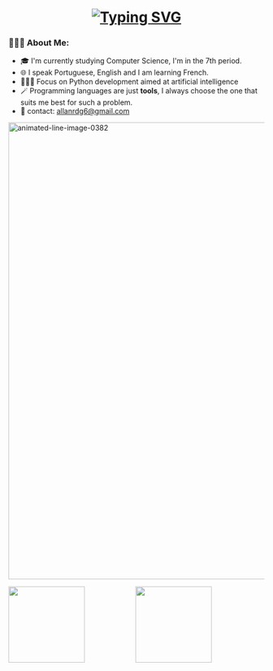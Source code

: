<h1 align="center">
  <a href="https://git.io/typing-svg"><img src="https://readme-typing-svg.demolab.com?font=Impact+Code&color=ffffff&size=30&pause=500&center=true&vCenter=true&random=false&width=435&lines=Hello World! I'm Allan 👋🏻;20+years%2C+Curitiba-PR" alt="Typing SVG" /></a>
</h1>
  
<h3>🙋🏻‍♂️&nbsp;About Me:</h3>

- 🎓 I'm currently studying Computer Science, I'm in the 7th period.
- 🌐 I speak Portuguese, English and I am learning French.
- 👨🏻‍💻 Focus on Python development aimed at artificial intelligence
- 🪄 Programming languages are just **tools**, I always choose the one that suits me best for such a problem.
- 📧 contact: allanrdg6@gmail.com


<a href="https://www.animatedimages.org/cat-lines-562.htm"><img src="https://www.animatedimages.org/data/media/562/animated-line-image-0382.gif" align=center style="width: 900px" border="0" alt="animated-line-image-0382" /></a>


<div style="display: flex;">
  <img src="https://github-readme-stats.vercel.app/api?username=allanrodigo&theme=algolia&show_icons=true" style="height: 150px; margin-right: 100px;">
  <img src="https://github-readme-stats.vercel.app/api/top-langs/?username=allanrodigo&theme=algolia&show_icons=true&hide_border=true&layout=compact" style="height: 150px;">
</div>



